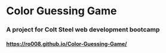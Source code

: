 # Color Guessing Game
### A project for Colt Steel web development bootcamp 
#### https://ro008.github.io/Color-Guessing-Game/
